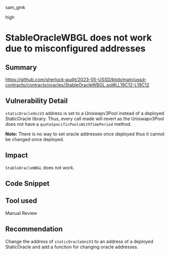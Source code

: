 sam_gmk

high

# StableOracleWBGL does not work due to misconfigured addresses

## Summary
https://github.com/sherlock-audit/2023-05-USSD/blob/main/ussd-contracts/contracts/oracles/StableOracleWBGL.sol#LL19C12-L19C12 

## Vulnerability Detail
`staticOracleUniV3` address is set to a Uniswapv3Pool instead of a deployed StaticOracle library. Thus, every call made will revert as the Uniswapv3Pool does not have a `quoteSpecificPoolsWithTimePeriod` method. 

**Note:** There is no way to set oracle addresses once deployed thus it cannot be changed once deployed.

## Impact
`StableOracleWBGL` does not work.
## Code Snippet

## Tool used

Manual Review

## Recommendation
Change the address of `staticOracleUniV3` to an address of a deployed StaticOracle and add a function for changing oracle addresses.